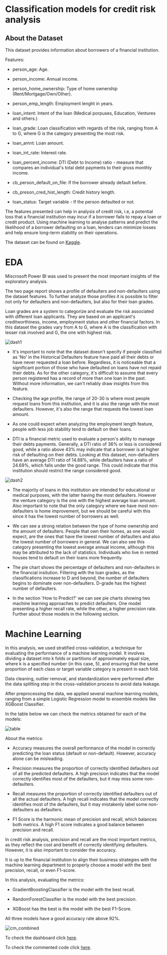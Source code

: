 # Classification models for credit risk analysis

## About the Dataset

This dataset provides information about borrowers of a financial institution.

Features:

* person_age: Age.

* person_income: Annual income.

* person_home_ownership: Type of home ownership (Rent/Mortgage/Own/Other).

* person_emp_length: Employment lenght in years.

* loan_intent: Intent of the loan (Medical porpuses, Education, Ventures and others.)

* loan_grade: Loan classification with regards of the risk, ranging from A to G, where G is the category presenting the most risk.

* loan_amnt: Loan amount.

* loan_int_rate: Interest rate.

* loan_percent_income: DTI (Debt to Income) ratio - measure that compares an individual's total debt payments to their gross monthly income.

* cb_person_default_on_file: If the borrower already default before.

* cb_preson_cred_hist_length: Credit history length.

* loan_status: Target variable - If the person defaulted or not.

The features presented can help in analysis of credit risk, i.e, a potential loss that a financial institution may incur if a borrower fails to repay a loan or credit product. Using machine learning to analyse patterns and predict the likelihood of a borrower defaulting on a loan, lenders can minimize losses and help ensure long-term stability on their operations.


The dataset can be found on [Kaggle](https://www.kaggle.com/datasets/laotse/credit-risk-dataset).

# EDA

Miscrosoft Power BI was used to present the most important insights of the exploratory analysis.

The two page report shows a profile of defaulters and non-defaulters using the dataset features. To further analyze those profiles it is possible to filter not only for defaulters and non-defaulters, but also for their loan grades. 

Loan grades are a system to categorize and evaluate the risk associated with different loan applicants. They are based on an applicant's creditworthiness, income, employment status and other financial factors. In this dataset the grades vary from A to G, where A is the classification with lesser risk involved and G, the one with highest risk. 


![dash1](https://user-images.githubusercontent.com/121902546/221280547-717a55c0-3578-47fd-ad91-6fb6a45db93d.png)


* It's important to note that the dataset doesn't specify if people classified as 'No' in the Historical Defaulters feature have paid all their debts or have never requested a loan before. Regardless, it is noticeable that a significant portion of those who have defaulted on loans have not repaid their debts. As for the other category, it's difficult to assume that every person registered has a record of more than one loan in the past. Without more information, we can't reliably draw insights from this feature.

* Checking the age profile, the range of 20-30 is where most people request loans from this institution, and it is also the range with the most defaulters. However, it's also the range that requests the lowest loan amount.

* As one could expect when analyzing the employment length feature, people with less job stability tend to default on their loans.

* DTI is a financial metric used to evaluate a person's ability to manage their debts payments. Generally, a DTI ratio of 36% or less is considered good, while a ratio above 43% may indicate that a borrower is at higher risk of defaulting on their debts. Looking at this dataset, non-defaulters have an average DTI ratio of 14.88%, while defaulters have a ratio of 24.69%, which falls under the good range. This could indicate that this institution should restrict the range considered good.


![dash2](https://user-images.githubusercontent.com/121902546/221194152-cdf6d951-ca54-4bd9-a21c-e06b3ed94f71.png)

* The majority of loans in this institution are intended for educational or medical purposes, with the latter having the most defaulters. However the venture category is the one with the highest average loan amount. Also important to note that the only category where we have most non-defaulters is home improvement, but we should be careful with this since it has the lowest number of borrowers as well.  

* We can see a strong relation between the type of home ownership and the amount of defaulters. People that own their homes, as one would expect, are the ones that have the lowest number of defaulters and also the lowest number of borrowers in general. We can also see this category presenting the lowest average annual income, although this may be attributed to the lack of statistics. Individuals who live in rented houses tend to default on their loans more frequently.

* The pie chart shows the percentage of defaulters and non-defaulters in the financial insitution. Filtering with the loan grades, as the classifications increase to D and beyond, the number of defaulters begins to dominate over non-defaulters. D-grade has the highest number of defaulters. 

* In the section 'How to Predict?' we can see pie charts showing two machine learning approaches to predict defaulters. One model presenting a higher recall rate, while the other, a higher precision rate. Further about those models in the following section.

# Machine Learning

In this analysis, we used stratified cross-validation, a technique for evaluating the performance of a machine learning model. It involves dividing a dataset into k folds or partitions of approximately equal size, where k is a specified number (in this case, 5), and ensuring that the same proportion of each class or target variable category is present in each fold.

Data cleaning, outlier removal, and standardization were performed after the data splitting step in the cross-validation process to avoid data leakage.

After preprocessing the data, we applied several machine learning models, ranging from a simple Logistic Regression model to ensemble models like XGBoost Classifier.

In the table below we can check the metrics obtained for each of the models: 

![table](https://user-images.githubusercontent.com/121902546/221022436-aac16929-b8da-4301-aa8f-654f5448f9e8.png)

About the metrics:

* Accuracy measures the overall performance of the model in correctly predicting the loan status (default or non-default). However, accuracy alone can be misleading.

* Precision measures the proportion of correctly identified defaulters out of all the predicted defaulters. A high precision indicates that the model correctly identifies most of the defaulters, but it may miss some non-defaulters.

* Recall measures the proportion of correctly identified defaulters out of all the actual defaulters. A high recall indicates that the model correctly identifies most of the defaulters, but it may mistakenly label some non-defaulters as defaulters.

* F1 Score is the harmonic mean of precision and recall, which balances both metrics. A high F1 score indicates a good balance between precision and recall.

In credit risk analysis, precision and recall are the most important metrics, as they reflect the cost and benefit of correctly identifying defaulters. However, it is also important to consider the accuracy. 

It is up to the financial institution to align their business strategies with the machine learning department to properly choose a model with the best precision, recall, or even F1-score.

In this analysis, evaluating the metrics:

* GradientBoostingClassifier is the model with the best recall.

* RandomForestClassifier is the model with the best precision.

* XGBoost has the best is the model with the best F1-Score.

All three models have a good accuracy rate above 92%.

![cm_combined](https://user-images.githubusercontent.com/121902546/221022437-906c7154-2c0c-4385-b59d-4c505c8e595a.png)




To check the dashboard click [here](https://app.powerbi.com/view?r=eyJrIjoiYzRlNzVkYzQtN2JlOC00MTJkLTk2YTYtNzUzNTY2NjJjN2E0IiwidCI6IjJjOTUwZWUxLWY4ZWYtNDY1MS05ZmRiLTIwZjRjNjk0ZTAzYyJ9).

To check the commented code click [here](ML_Credit_Risk.ipynb).
